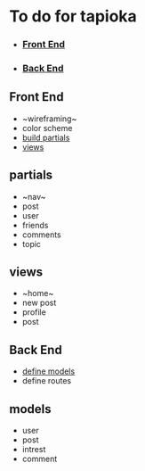 # To do for tapioka

* ### [Front End](#front-end)
* ### [Back End](#back-end)


## Front End

* ~wireframing~
* color scheme
* [build partials](#partials)
* [views](#views)




## partials
* ~nav~
* post
* user
* friends
* comments
* topic


## views
* ~home~
* new post
* profile
* post


## Back End

* [define models](#models)
* define routes




## models
* user
* post
* intrest
* comment